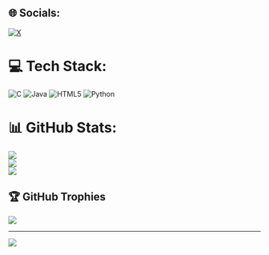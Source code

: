 
## 🌐 Socials:
[![X](https://img.shields.io/badge/X-black.svg?logo=X&logoColor=white)](https://x.com/refatkhan_) 

# 💻 Tech Stack:
![C](https://img.shields.io/badge/c-%2300599C.svg?style=for-the-badge&logo=c&logoColor=white) ![Java](https://img.shields.io/badge/java-%23ED8B00.svg?style=for-the-badge&logo=openjdk&logoColor=white) ![HTML5](https://img.shields.io/badge/html5-%23E34F26.svg?style=for-the-badge&logo=html5&logoColor=white) ![Python](https://img.shields.io/badge/python-3670A0?style=for-the-badge&logo=python&logoColor=ffdd54)
# 📊 GitHub Stats:
![](https://github-readme-stats.vercel.app/api?username=refatkhan&theme=dark&hide_border=false&include_all_commits=true&count_private=false)<br/>
![](https://github-readme-streak-stats.herokuapp.com/?user=refatkhan&theme=dark&hide_border=false)<br/>
![](https://github-readme-stats.vercel.app/api/top-langs/?username=refatkhan&theme=dark&hide_border=false&include_all_commits=true&count_private=false&layout=compact)

## 🏆 GitHub Trophies
![](https://github-profile-trophy.vercel.app/?username=refatkhan&theme=radical&no-frame=false&no-bg=true&margin-w=4)

---
[![](https://visitcount.itsvg.in/api?id=refatkhan&icon=0&color=0)](https://visitcount.itsvg.in)

<!-- Proudly created with GPRM ( https://gprm.itsvg.in ) -->
